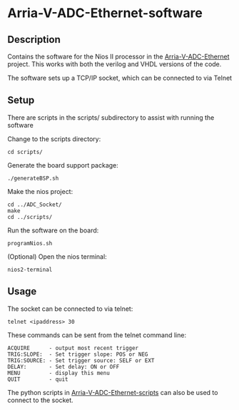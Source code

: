 # Arria-V-ADC-Ethernet-software

## Description

   Contains the software for the Nios II processor in the [Arria-V-ADC-Ethernet](https://github.com/samdejong86/Arria-V-ADC-Ethernet) project. This works with both the verilog and VHDL versions of the code.

   The software sets up a TCP/IP socket, which can be connected to via Telnet

## Setup

   There are scripts in the scripts/ subdirectory to assist with running the software

   Change to the scripts directory:
   
    cd scripts/

   Generate the board support package:

    ./generateBSP.sh

   Make the nios project:

    cd ../ADC_Socket/
    make
    cd ../scripts/

   Run the software on the board:

    programNios.sh

   (Optional) Open the nios terminal:

    nios2-terminal



## Usage

The socket can be connected to via telnet:

    telnet <ipaddress> 30

These commands can be sent from the telnet command line:
  
    ACQUIRE      - output most recent trigger
    TRIG:SLOPE:  - Set trigger slope: POS or NEG
    TRIG:SOURCE: - Set trigger source: SELF or EXT
    DELAY:       - Set delay: ON or OFF
    MENU         - display this menu 
    QUIT         - quit 

The python scripts in [Arria-V-ADC-Ethernet-scripts](https://github.com/samdejong86/Arria-V-ADC-Ethernet-scripts) can also be used to connect to the socket.


